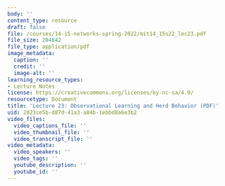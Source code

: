 ```yaml
---
body: ''
content_type: resource
draft: false
file: /courses/14-15-networks-spring-2022/mit14_15s22_lec23.pdf
file_size: 204842
file_type: application/pdf
image_metadata:
  caption: ''
  credit: ''
  image-alt: ''
learning_resource_types:
- Lecture Notes
license: https://creativecommons.org/licenses/by-nc-sa/4.0/
resourcetype: Document
title: 'Lecture 23: Observational Learning and Herd Behavior (PDF)'
uid: 2823ce5b-d87d-41a3-a84b-1ebbd8a6e3b2
video_files:
  video_captions_file: ''
  video_thumbnail_file: ''
  video_transcript_file: ''
video_metadata:
  video_speakers: ''
  video_tags: ''
  youtube_description: ''
  youtube_id: ''
---
```

